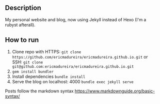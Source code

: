 ## Description
My personal website and blog, now using Jekyll instead of Hexo (I'm a rubyst afterall).

## How to run
1. Clone repo with HTTPS: `git clone https://github.com/ericmadureira/ericmadureira.github.io.git` or SSH: `git clone git@github.com:ericmadureira/ericmadureira.github.io.git`
3. `gem install bundler`
4. Install dependencies `bundle install`
5. Serve the blog on localhost: 4000 `bundle exec jekyll serve`

Posts follow the markdown syntax https://www.markdownguide.org/basic-syntax/
